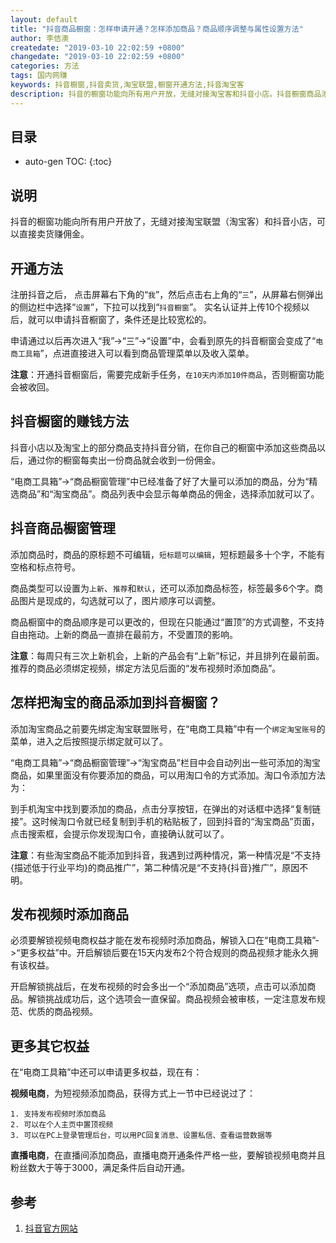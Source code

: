 ```yaml
---
layout: default
title: "抖音商品橱窗：怎样申请开通？怎样添加商品？商品顺序调整与属性设置方法"
author: 李佶澳
createdate: "2019-03-10 22:02:59 +0800"
changedate: "2019-03-10 22:02:59 +0800"
categories: 方法
tags: 国内网赚
keywords: 抖音橱窗,抖音卖货,淘宝联盟,橱窗开通方法,抖音淘宝客
description: 抖音的橱窗功能向所有用户开放，无缝对接淘宝客和抖音小店。抖音橱窗商品添加顺序调整方法
---
```


## 目录
* auto-gen TOC:
{:toc}

## 说明

抖音的橱窗功能向所有用户开放了，无缝对接淘宝联盟（淘宝客）和抖音小店，可以直接卖货赚佣金。

## 开通方法

注册抖音之后， 点击屏幕右下角的“`我`”，然后点击右上角的“`三`”，从屏幕右侧弹出的侧边栏中选择“`设置`”，下拉可以找到“`抖音橱窗`”。
实名认证并上传10个视频以后，就可以申请抖音橱窗了，条件还是比较宽松的。

申请通过以后再次进入“我”->“三”->“设置”中，会看到原先的抖音橱窗会变成了“`电商工具箱`”，点进直接进入可以看到商品管理菜单以及收入菜单。

**注意**：开通抖音橱窗后，需要完成新手任务，`在10天内添加10件商品`，否则橱窗功能会被收回。

## 抖音橱窗的赚钱方法

抖音小店以及淘宝上的部分商品支持抖音分销，在你自己的橱窗中添加这些商品以后，通过你的橱窗每卖出一份商品就会收到一份佣金。

“电商工具箱”->“商品橱窗管理”中已经准备了好了大量可以添加的商品，分为“精选商品”和“淘宝商品”。商品列表中会显示每单商品的佣金，选择添加就可以了。

## 抖音商品橱窗管理

添加商品时，商品的原标题不可编辑，`短标题可以编辑`，短标题最多十个字，不能有空格和标点符号。

商品类型可以设置为`上新`、`推荐`和`默认`，还可以添加商品标签，标签最多6个字。商品图片是现成的，勾选就可以了，图片顺序可以调整。

商品橱窗中的商品顺序是可以更改的，但现在只能通过“置顶”的方式调整，不支持自由拖动。上新的商品一直排在最前方，不受置顶的影响。

**注意**：每周只有三次上新机会，上新的产品会有“上新”标记，并且排列在最前面。推荐的商品必须绑定视频，绑定方法见后面的“发布视频时添加商品”。

## 怎样把淘宝的商品添加到抖音橱窗？

添加淘宝商品之前要先绑定淘宝联盟账号，在“电商工具箱”中有一个`绑定淘宝账号`的菜单，进入之后按照提示绑定就可以了。

“电商工具箱”->“商品橱窗管理”->“淘宝商品”栏目中会自动列出一些可添加的淘宝商品，如果里面没有你要添加的商品，可以用淘口令的方式添加。淘口令添加方法为：

到手机淘宝中找到要添加的商品，点击分享按钮，在弹出的对话框中选择“复制链接”。这时候淘口令就已经复制到手机的粘贴板了，回到抖音的“淘宝商品”页面，点击搜索框，会提示你发现淘口令，直接确认就可以了。

**注意**：有些淘宝商品不能添加到抖音，我遇到过两种情况，第一种情况是“不支持{描述低于行业平均}的商品推广”，第二种情况是“不支持{抖音}推广”，原因不明。

## 发布视频时添加商品

必须要解锁视频电商权益才能在发布视频时添加商品，解锁入口在“电商工具箱”->“更多权益”中。开启解锁后要在15天内发布2个符合规则的商品视频才能永久拥有该权益。

开启解锁挑战后，在发布视频的时会多出一个“添加商品”选项，点击可以添加商品。解锁挑战成功后，这个选项会一直保留。商品视频会被审核，一定注意发布规范、优质的商品视频。

## 更多其它权益

在“电商工具箱”中还可以申请更多权益，现在有：

**视频电商**，为短视频添加商品，获得方式上一节中已经说过了：

	1. 支持发布视频时添加商品
	2. 可以在个人主页中置顶视频
	3. 可以在PC上登录管理后台，可以用PC回复消息、设置私信、查看运营数据等

**直播电商**，在直播间添加商品，直播电商开通条件严格一些，要解锁视频电商并且粉丝数大于等于3000，满足条件后自动开通。

## 参考

1. [抖音官方网站][1]

[1]: https://www.douyin.com/ "抖音官方网站"

